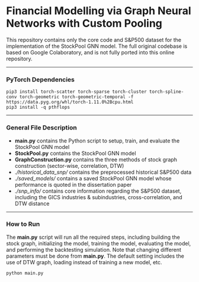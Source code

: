# Financial Modelling via Graph Neural Networks with Custom Pooling
This repository contains only the core code and S&P500 dataset for the implementation of the StockPool GNN model. The full original codebase is based on Google Colaboratory, 
and is not fully ported into this online repository.

---

### PyTorch Dependencies
```
pip3 install torch-scatter torch-sparse torch-cluster torch-spline-conv torch-geometric torch-geometric-temporal -f https://data.pyg.org/whl/torch-1.11.0%2Bcpu.html
pip3 install -q pthflops
```

---

### General File Description
- **main.py** contains the Python script to setup, train, and evaluate the StockPool GNN model
- **StockPool.py** contains the StockPool GNN model
- **GraphConstruction.py** contains the three methods of stock graph construction (sector-wise, correlation, DTW)
- *./historical_data_snp/* contains the preprocessed historical S&P500 data
- *./saved_models/* contains a saved StockPool GNN model whose performance is quoted in the dissertation paper
- *./snp_info/* contains core information regarding the S&P500 dataset, including the GICS industries & subindustries, cross-correlation, and DTW distance

---

### How to Run
The **main.py** script will run all the required steps, including building the stock graph, initializing the model, training the model, evaluating the model,
and performing the backtesting simulation. Note that changing different parameters must be done from **main.py**. The default setting includes the use of
DTW graph, loading instead of training a new model, etc.

```
python main.py
```

